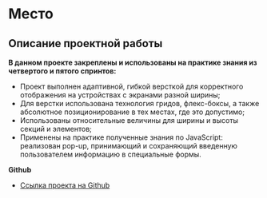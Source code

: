 # **Место** 
 
## **Описание проектной работы** 
 
**В данном проекте закреплены и использованы на практике знания из четвертого и пятого спринтов:** 
 
* Проект выполнен адаптивной, гибкой версткой для корректного отображения на устройствах с экранами разной ширины; 
* Для верстки использована технология гридов, флекс-боксы, а также абсолютное позиционирование в тех местах, где это допустимо; 
* Использованы относительные величины для ширины и высоты секций и элементов;
* Применены на практике полученные знания по JavaScript: реализован pop-up, принимающий и сохраняющий введенную пользователем информацию в специальные формы. 
 
 
**Github** 
 
* [Ссылка проекта на Github](https://nataliayu1412.github.io/mesto/)
